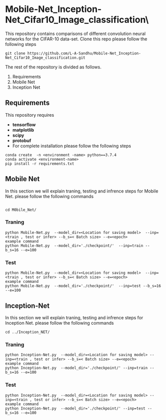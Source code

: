 # Mobile-Net_Inception-Net_Cifar10_Image_classification\

 This repository contains comparisons of different convolution neural networks for the CIFAR-10 data-set. Clone this repo please follow the following steps 
```
git clone https://github.com/L-A-Sandhu/Mobile-Net_Inception-Net_Cifar10_Image_classification.git

```

The rest of the repository is divided as follows. 
  1. Requirements
  1. Mobile Net 
  2. Inception Net
## Requirements 
This repository requires 
* **tensorflow**
* **matplotlib**
* **scipy**
* **protobuf**
* For complete installation please follow the following steps
```
conda create  -n <environment -name> python==3.7.4
conda activate <environment-name>
pip install -r requirements.txt
```
  
## Mobile Net

In this section we will explain traning, testing and infrence steps for Mobile Net. please follow the following commands 
```

cd M0bile_Net/
```
### Traning 
```
python Mobile-Net.py  --model_dir=<Location for saving model>  --inp=<train , test or infer> --b_s=< Batch size> --e=<epoch>
example command 
python Mobile-Net.py  --model_dir='./checkpoint/'  --inp=train --b_s=16 --e=100

```
### Test 
```
python Mobile-Net.py  --model_dir=<Location for saving model>  --inp=<train , test or infer> --b_s=< Batch size> --e=<epoch>
example command 
python Mobile-Net.py  --model_dir='./checkpoint/'  --inp=test --b_s=16 --e=100

```

## Inception-Net
In this section we will explain traning, testing and infrence steps for Inception Net. please follow the following commands 
```
cd ../Inception_NET/
```
### Traning 
```
python Inception-Net.py  --model_dir=<Location for saving model> --inp=<train , test or infer> --b_s=< Batch size> --e=<epoch>
example command 
python Inception-Net.py  --model_dir='./checkpoint/' --inp=train --b_s=16 --e=100
```
### Test 
```
python Inception-Net.py  --model_dir=<Location for saving model> --inp=<train , test or infer> --b_s=< Batch size> --e=<epoch>
example command 
python Inception-Net.py  --model_dir='./checkpoint/' --inp=test --b_s=16 --e=100

```

